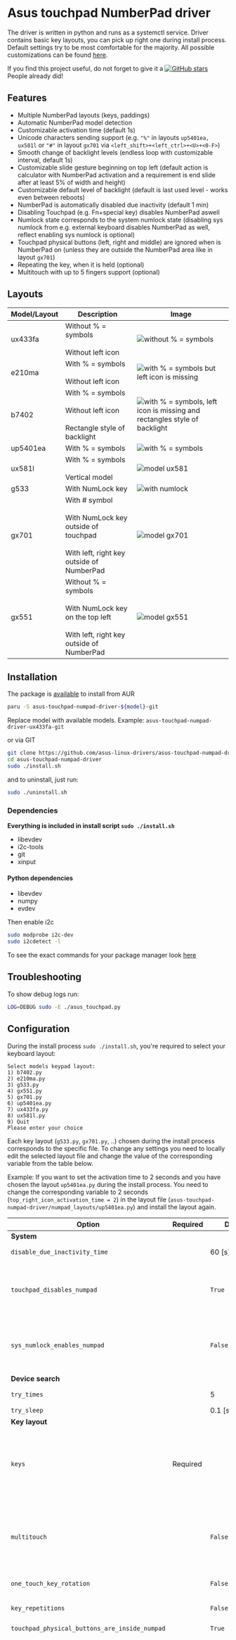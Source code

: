 # Asus touchpad NumberPad driver

The driver is written in python and runs as a systemctl service. Driver contains basic key layouts, you can pick up right one during install process. Default settings try to be most comfortable for the majority. All possible customizations can be found [here](#configuration).

If you find this project useful, do not forget to give it a [![GitHub stars](https://img.shields.io/github/stars/asus-linux-drivers/asus-touchpad-numpad-driver.svg?style=flat-square)](https://github.com/asus-linux-drivers/asus-touchpad-numpad-driver/stargazers) People already did!

## Features

- Multiple NumberPad layouts (keys, paddings)
- Automatic NumberPad model detection
- Customizable activation time (default 1s)
- Unicode characters sending support (e.g. `"%"` in layouts `up5401ea, ux581l` or `"#"` in layout `gx701` via `<left_shift>+<left_ctrl>+<U>+<0-F>`)
- Smooth change of backlight levels (endless loop with customizable interval, default 1s)
- Customizable slide gesture beginning on top left (default action is calculator with NumberPad activation and a requirement is end slide after at least 5% of width and height)
- Customizable default level of backlight (default is last used level - works even between reboots)
- NumberPad is automatically disabled due inactivity (default 1 min)
- Disabling Touchpad (e.g. Fn+special key) disables NumberPad aswell
- Numlock state corresponds to the system numlock state (disabling sys numlock from e.g. external keyboard disables NumberPad as well, reflect enabling sys numlock is optional)
- Touchpad physical buttons (left, right and middle) are ignored when is NumberPad on (unless they are outside the NumberPad area like in layout `gx701`)
- Repeating the key, when it is held (optional)
- Multitouch with up to 5 fingers support (optional)

## Layouts

| Model/Layout | Description                                                                                                  | Image                                                                                               |
| ------------ | ------------------------------------------------------------------------------------------------------------ | --------------------------------------------------------------------------------------------------- |
| ux433fa      | Without % = symbols<br><br>Without left icon                                                                 | ![without % = symbols](images/Asus-ZenBook-UX433FA.jpg)                                             |
| e210ma       | With % = symbols<br><br>Without left icon                                                                    | ![with % = symbols but left icon is missing](images/Asus-E210MA.jpg)                                |
| b7402        | With % = symbols<br><br>Without left icon<br><br>Rectangle style of backlight                                | ![with % = symbols, left icon is missing and rectangles style of backlight](images/Asus-B7402.png) |
| up5401ea     | With % = symbols                                                                                             | ![with % = symbols](images/Asus-ZenBook-UP5401EA.png)                                               |
| ux581l       | With % = symbols<br><br>Vertical model                                                                       | ![model ux581](images/Asus-ZenBook-UX581l.jpg)                                                      |
| g533         | With NumLock key                                                                                             | ![with numlock](images/Asus-ROG-Strix-Scar-15-g533.png)                                             |
| gx701        | With # symbol<br><br>With NumLock key outside of touchpad<br><br>With left, right key outside of NumberPad   | ![model gx701](images/ASUS-ROG-Zephyrus-S17-GX701.jpg)                                              |
| gx551        | Without % = symbols<br><br>With NumLock key on the top left<br><br>With left, right key outside of NumberPad | ![model gx551](images/Asus-GX551.jpg)                                                               |

## Installation

The package is [available](https://aur.archlinux.org/packages?O=0&SeB=nd&K=asus-touchpad-numpad-driver&outdated=&SB=p&SO=d&PP=50&submit=Go) to install from AUR

```bash
paru -S asus-touchpad-numpad-driver-${model}-git
```

Replace model with available models.
Example: `asus-touchpad-numpad-driver-ux433fa-git`

or via GIT

```bash
git clone https://github.com/asus-linux-drivers/asus-touchpad-numpad-driver
cd asus-touchpad-numpad-driver
sudo ./install.sh
```

and to uninstall, just run:

```bash
sudo ./uninstall.sh
```

### Dependencies

**Everything is included in install script `sudo ./install.sh`**

- libevdev
- i2c-tools
- git
- xinput

#### Python dependencies

- libevdev
- numpy
- evdev

Then enable i2c

```bash
sudo modprobe i2c-dev
sudo i2cdetect -l
```

To see the exact commands for your package manager look [here](./install.sh)

## Troubleshooting

To show debug logs run:

```bash
LOG=DEBUG sudo -E ./asus_touchpad.py
```

## Configuration

During the install process `sudo ./install.sh`, you're required to select your keyboard layout:

```
Select models keypad layout:
1) b7402.py
2) e210ma.py
3) g533.py
4) gx551.py
5) gx701.py
6) up5401ea.py
7) ux433fa.py
8) ux581l.py
9) Quit
Please enter your choice
```

Each key layout (`g533.py`, `gx701.py`, ..) chosen during the install process corresponds to the specific file. To change any settings you need to locally edit the selected layout file and change the value of the corresponding variable from the table below.

Example: If you want to set the activation time to 2 seconds and you have chosen the layout `up5401ea.py` during the install process. You need to change the corresponding variable to 2 seconds (`top_right_icon_activation_time = 2`) in the layout file (`asus-touchpad-numpad-driver/numpad_layouts/up5401ea.py`) and install the layout again.

| Option                                        | Required | Default           | Description                                                                                                                                                                                                                                                                                                                                                                                                                                                                                                                                                                                                                                                                                                                                                       |
| --------------------------------------------- | -------- | ----------------- | ----------------------------------------------------------------------------------------------------------------------------------------------------------------------------------------------------------------------------------------------------------------------------------------------------------------------------------------------------------------------------------------------------------------------------------------------------------------------------------------------------------------------------------------------------------------------------------------------------------------------------------------------------------------------------------------------------------------------------------------------------------------- |
| **System**                                    |          |                   |
| `disable_due_inactivity_time`                 |          | 60 [s]            | NumberPad is automatically disabled when have not received any event for this interval                                                                                                                                                                                                                                                                                                                                                                                                                                                                                                                                                                                                                                                                            |
| `touchpad_disables_numpad`                    |          | `True`            | when is touchpad disabled is disabled NumberPad aswell, valid value is `True` or `False` (e.g. via Fn+special key)<br><br>status is taken from result of `xinput` - to toggle touchpad can be used [this script](https://github.com/ldrahnik/elementary-os-scripts/blob/master/toggle_touchpad.sh)                                                                                                                                                                                                                                                                                                                                                                                                                                                                |
| `sys_numlock_enables_numpad`                  |          | `False`           | obtained via active `LED_NUML` of keyboard device<br><br>enable with `True`, by default NumberPad reflects only disabling system numlock (then is disabled)                                                                                                                                                                                                                                                                                                                                                                                                                                                                                                                                                                                                       |
| **Device search**                             |          |                   | `/proc/bus/input/devices`                                                                                                                                                                                                                                                                                                                                                                                                                                                                                                                                                                                                                                                                                                                                         |
| `try_times`                                   |          | 5                 | how many times to try find a touchpad device in each service start attempt                                                                                                                                                                                                                                                                                                                                                                                                                                                                                                                                                                                                                                                                                        |
| `try_sleep`                                   |          | 0.1 [s]           | time between tries                                                                                                                                                                                                                                                                                                                                                                                                                                                                                                                                                                                                                                                                                                                                                |
| **Key layout**                                |          |
| `keys`                                        | Required |                   | map of keys as array of arrays, dimension has to be atleast array of len 1 inside array<br><br>everything else what is not an event except `None` is sent as unicode `<left_shift>+<left_ctrl>+<U>+<0-F>` (use apostrophes!, e.g. `"%"` in layouts `up5401ea, ux581l` or `"#"` in layout `gx701`)                                                                                                                                                                                                                                                                                                                                                                                                                                                                 |
| `multitouch`                                  |          | `False`           | up to quint tap when enabled<br><br>Example 1: can be enabled NumberPad when second finger is touched on touchpad somewhere as well;<br><br>Example 2: brightness can be changed during using NumberPad for calculating)                                                                                                                                                                                                                                                                                                                                                                                                                                                                                                                                          |
| `one_touch_key_rotation`                      |          | `False`           | possibility of altering multiple keys during one-touch                                                                                                                                                                                                                                                                                                                                                                                                                                                                                                                                                                                                                                                                                                            |
| `key_repetitions`                             |          | `False`           | possible to enable with value `True` hold key for repeated pressing key like on a physical keyboard                                                                                                                                                                                                                                                                                                                                                                                                                                                                                                                                                                                                                                                               |
| `touchpad_physical_buttons_are_inside_numpad` |          | `True`            | valid value is `True` or `False`                                                                                                                                                                                                                                                                                                                                                                                                                                                                                                                                                                                                                                                                                                                                  |
| **Top left icon**                             |          |                   | any function is disabled when is missing option `top_left_icon_height` or `top_left_icon_width` and icon has to be touchable (`0` dimensions)<br><br>custom function is used when is NumberPad on/off and is first touched `top_left_icon` and finger is slid to center and untouched atleast after ratio of touchpad width > `top_left_icon_slide_func_activation_x_ratio` and height > `top_left_icon_slide_func_activation_y_ratio` and array `top_left_icon_custom_keys` is not empty<br><br>brightness function is used only when is NumberPad activated, `top_left_icon_brightness_function_disabled` is not True, array `backlight_levels` is not empty and works like endless loop of incrementing brightness in interval `top_left_icon_activation_time` |
| `top_left_icon_width`                         |          |                   | width of the top left icon                                                                                                                                                                                                                                                                                                                                                                                                                                                                                                                                                                                                                                                                                                                                        |
| `top_left_icon_height`                        |          |                   | height of the top left icon                                                                                                                                                                                                                                                                                                                                                                                                                                                                                                                                                                                                                                                                                                                                       |
| `top_left_icon_activation_time`               |          | 1 [s]             | amount of time for touch `top_left_icon`                                                                                                                                                                                                                                                                                                                                                                                                                                                                                                                                                                                                                                                                                                                          |
| `top_left_icon_slide_func_keys`               |          | `EV_KEY.KEY_CALC` | array of `InputEvent`                                                                                                                                                                                                                                                                                                                                                                                                                                                                                                                                                                                                                                                                                                                                             |
| `top_left_icon_slide_func_activation_x_ratio` |          | 0.05 (5%)               | ratio of touchpad width of slide                                                                                                                                                                                                                                                                                                                                                                                                                                                                                                                                                                                                                                                                                                                                  |
| `top_left_icon_slide_func_activation_y_ratio` |          | 0.05 (5%)               | ratio of touchpad height of slide                                                                                                                                                                                                                                                                                                                                                                                                                                                                                                                                                                                                                                                                                                                                 |
| `top_left_icon_slide_func_activate_numpad`    |          | `True`            | valid value is `True` or `False`                                                                                                                                                                                                                                                                                                                                                                                                                                                                                                                                                                                                                                                                                                                                  |
| `top_left_icon_brightness_func_disabled`      |          |                   | valid value is only `True`                                                                                                                                                                                                                                                                                                                                                                                                                                                                                                                                                                                                                                                                                                                                        |
| **Top right icon**                            |          |                   | send `numlock` key and activate/deactivate numpad<br><br>activating/deactivating touch has to start over icon area declared by `top_right_icon_width` and `top_right_icon_height`                                                                                                                                                                                                                                                                                                                                                                                                                                                                                                                                                                                 |
| `top_right_icon_width`                        | Required |                   | width of the top right icon                                                                                                                                                                                                                                                                                                                                                                                                                                                                                                                                                                                                                                                                                                                                       |
| `top_right_icon_height`                       | Required |                   | height of the top right icon                                                                                                                                                                                                                                                                                                                                                                                                                                                                                                                                                                                                                                                                                                                                      |
| `top_right_icon_activation_time`              |          | 1 [s]             | amount of time you have to touch `top_right_icon` for the NumberPad activation/deactivation                                                                                                                                                                                                                                                                                                                                                                                                                                                                                                                                                                                                                                                                       |
| `top_right_icon_is_on_top_left`               |          | `False`           | valid value is `False` or `True`                                                                                                                                                                                                                                                                                                                                                                                                                                                                                                                                                                                                                                                                                                                                  |
| **Paddings**                                  |          |                   | NumberPad has padding zones around where nothing happens when is touched except top icons                                                                                                                                                                                                                                                                                                                                                                                                                                                                                                                                                                                                                                                                         |
| `top_offset`                                  |          | 0                 | top NumberPad offset                                                                                                                                                                                                                                                                                                                                                                                                                                                                                                                                                                                                                                                                                                                                              |
| `right_offset`                                |          | 0                 | right NumberPad offset                                                                                                                                                                                                                                                                                                                                                                                                                                                                                                                                                                                                                                                                                                                                            |
| `left_offset`                                 |          | 0                 | left NumberPad offset                                                                                                                                                                                                                                                                                                                                                                                                                                                                                                                                                                                                                                                                                                                                             |
| `bottom_offset`                               |          | 0                 | bottom NumberPad offset                                                                                                                                                                                                                                                                                                                                                                                                                                                                                                                                                                                                                                                                                                                                           |
| **Backlight**                                 |          |                   |
| `backlight_levels`                            |          |                   | array of backlight levels in hexa format `0x00` for brightness change by `top_left_icon` (values for turn on (`0x01`) and turn off (`0x00`) are hardcoded)                                                                                                                                                                                                                                                                                                                                                                                                                                                                                                                                                                                                        |
| `default_backlight_level`                     |          | `0x01`            | default backlight level in hexa format `0x00` (has to be the value from `backlight_levels` or value for disabled brightness `0x00` or value for usage of last used brightness `0x01`)                                                                                                                                                                                                                                                                                                                                                                                                                                                                                                                                                                             |

## Credits

Thank you very much [github.com/mohamed-badaoui](github.com/mohamed-badaoui) and all the contributors of [asus-touchpad-numpad-driver](https://github.com/mohamed-badaoui/asus-touchpad-numpad-driver) for your work.

Thank you who-t for great post about multitouch [Understanding evdev](http://who-t.blogspot.com/2016/09/understanding-evdev.html).

## Developing

- **Before debugging make sure you have disabled the asus_touchpad_numpad.service service**

```bash
sudo systemctl stop asus_touchpad_numpad.service
```

- **Start point [x:0,y:0] of touchpad is left top!**

## Existing similar projects

- [python service, first initialization] <https://gitlab.com/Thraen/gx735_touchpad_numpad>
- [python service] <https://github.com/danahynes/Asus_L410M_Numpad> inspired by [python service, first initialization] <https://gitlab.com/Thraen/gx735_touchpad_numpad>
- [python service, configurable, the most spread repository] <https://github.com/mohamed-badaoui/asus-touchpad-numpad-driver> inspired by [python service] <https://gitlab.com/Thraen/gx735_touchpad_numpad>
- [c++ and meson] <https://github.com/xytovl/asus-numpad> inspired by/rewritten version of [python service, configurable, the most spread repository] <https://github.com/mohamed-badaoui/asus-touchpad-numpad-driver>
- [python service] This project with continuing work based on [python service, configurable, the most spread repository] <https://github.com/mohamed-badaoui/asus-touchpad-numpad-driver>

**Why have been these projects created?** Because linux does not support NumberPad integration to touchpad ([reported issue for Ubuntu here](https://bugs.launchpad.net/ubuntu/+source/linux/+bug/1810183))

**Why was this project created?** Because compared to mentioned projects I implemented more features and fixed more found bugs and I have time keep driver up-to-date.
